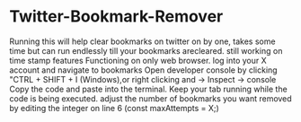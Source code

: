 # Twitter-Bookmark-Remover
Running this will help clear bookmarks on twitter on by one, takes some time but can run endlessly till your bookmarks arecleared. still working on time stamp features 
Functioning on only web browser.
log into your X account and navigate to bookmarks
Open developer console by clicking "CTRL + SHIFT + I (Windows),or right clicking and -> Inspect -> console
Copy the code and paste into the terminal. Keep your tab running while the code is being executed.
adjust the number of bookmarks you want removed by editing the integer on line 6 (const maxAttempts = X;)
